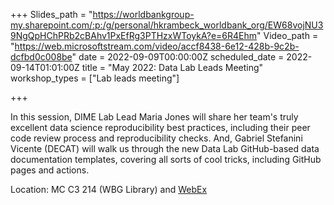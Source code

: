 +++
Slides_path = "https://worldbankgroup-my.sharepoint.com/:p:/g/personal/hkrambeck_worldbank_org/EW68vojNU39NgQpHChPRb2cBAhv1PxEfRg3PTHzxWToykA?e=6R4Ehm"
Video_path = "https://web.microsoftstream.com/video/accf8438-6e12-428b-9c2b-dcfbd0c008be"
date = 2022-09-09T00:00:00Z
scheduled_date = 2022-09-14T01:01:00Z
title = "May 2022: Data Lab Leads Meeting"
workshop_types = ["Lab leads meeting"]

+++

In this session, DIME Lab Lead Maria Jones will share her team's truly excellent data science reproducibility best practices, including their peer code review process and reproducibility checks. And, Gabriel Stefanini Vicente (DECAT) will walk us through the new Data Lab GitHub-based data documentation templates, covering all sorts of cool tricks, including GitHub pages and actions.

Location: MC C3 214 (WBG Library) and [WebEx](https://worldbankgroup.webex.com/worldbankgroup/j.php?MTID=m99537a384341309eec7cf46bfe571584)
